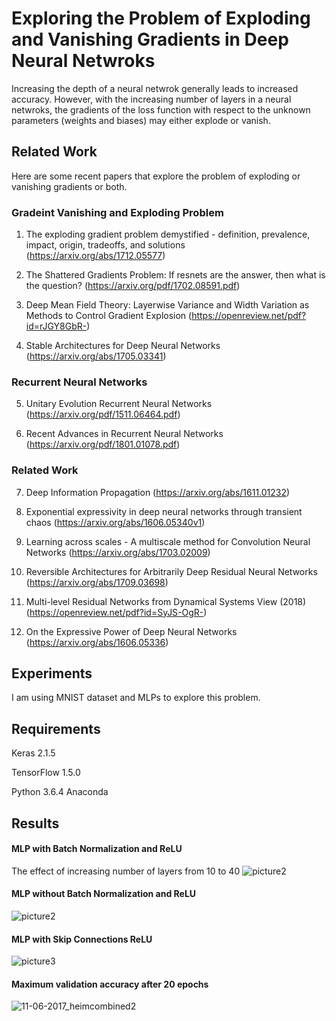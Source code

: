 # Exploring the Problem of Exploding and Vanishing Gradients in Deep Neural Netwroks
Increasing the depth of a neural netwrok generally leads to increased accuracy. However, with the increasing number of layers in a neural netwroks, the gradients of the loss function with respect to the unknown parameters (weights and biases) may either explode or vanish.

## Related Work
Here are some recent papers that explore the problem of exploding or vanishing gradients or both.

### Gradeint Vanishing and Exploding Problem

1.  The exploding gradient problem demystified - definition, prevalence, impact, origin, tradeoffs, and solutions (https://arxiv.org/abs/1712.05577)

2.  The Shattered Gradients Problem: If resnets are the answer, then what is the question? (https://arxiv.org/pdf/1702.08591.pdf)

3.  Deep Mean Field Theory: Layerwise Variance and Width Variation as Methods to Control Gradient Explosion (https://openreview.net/pdf?id=rJGY8GbR-)

4.  Stable Architectures for Deep Neural Networks (https://arxiv.org/abs/1705.03341)

### Recurrent Neural Networks

5. Unitary Evolution Recurrent Neural Networks (https://arxiv.org/pdf/1511.06464.pdf)

6. Recent Advances in Recurrent Neural Networks (https://arxiv.org/pdf/1801.01078.pdf)

### Related Work
7.  Deep Information Propagation (https://arxiv.org/abs/1611.01232)

8.  Exponential expressivity in deep neural networks through transient chaos (https://arxiv.org/abs/1606.05340v1)

9.  Learning across scales - A multiscale method for Convolution Neural Networks (https://arxiv.org/abs/1703.02009)

10. Reversible Architectures for Arbitrarily Deep Residual Neural Networks (https://arxiv.org/abs/1709.03698) 

11.  Multi-level Residual Networks from Dynamical Systems View (2018) (https://openreview.net/pdf?id=SyJS-OgR-)

12. On the Expressive Power of Deep Neural Networks (https://arxiv.org/abs/1606.05336)



## Experiments
I am using MNIST dataset and MLPs to explore this problem.

## Requirements
Keras 2.1.5

TensorFlow 1.5.0

Python 3.6.4 Anaconda

## Results

#### MLP with Batch Normalization and ReLU
The effect of increasing number of layers from 10 to 40
![picture2](https://user-images.githubusercontent.com/15803477/38772451-f84e0288-4004-11e8-885e-bf7d9b37aef4.png)

#### MLP without Batch Normalization and ReLU
![picture2](https://user-images.githubusercontent.com/15803477/38772509-6c6bb0e2-4006-11e8-80e1-071aece52b0a.png)

#### MLP with Skip Connections ReLU
![picture3](https://user-images.githubusercontent.com/15803477/38772511-6fe84fbe-4006-11e8-954f-ff9aea5f976c.png)

#### Maximum validation accuracy after 20 epochs

![11-06-2017_heimcombined2](https://user-images.githubusercontent.com/15803477/38772538-eefcf70a-4006-11e8-9411-f00ac8224a2a.png)
